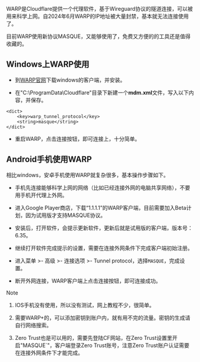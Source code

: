 WARP是Cloudflare提供一个代理软件，基于Wireguard协议的隧道连接，可以被用来科学上网。自2024年6月WARP的IP地址被大量封禁，基本就无法连接使用了。

目前WARP使用新协议MASQUE，又能够使用了，免费又方便的的工具还是值得收藏的。

## Windows上WARP使用

- 到[WARP官网](https://one.one.one.one/)下载windows的客户端，并安装。
  
- 在"C:\ProgramData\Cloudflare"目录下新建一个**mdm.xml**文件，写入以下内容，并保存。
  

```
<dict>
    <key>warp_tunnel_protocol</key>
    <string>masque</string>
</dict>
```

- 重启WARP，点击连接按钮，即可连接上，十分简单。

## Android手机使用WARP

相比windows，安卓手机使用WARP就复杂很多，基本操作步骤如下。

- 手机先连接能够科学上网的网络（比如已经连接外网的电脑共享网络），不要用手机开代理上外网。
  
- 进入Google Player商店，下载“1.1.1.1”的WARP客户端，目前需要加入Beta计划，因为试用版才支持MASQUE协议。
  
- 安装后，打开软件，会提示更新软件，更新后就是试用版的客户端，版本号：6.35。
  
- 继续打开软件完成提示的设置，需要在连接外网条件下完成客户端初始注册。
  
- 进入菜单 >- 高级 >- 连接选项 >- Tunnel protocol，选择`MASQUE`，完成设置。
  
- 断开外网连接，WARP客户端上点击连接按钮，即可连接成功。
  

> [!Note]
> 
> 1. IOS手机没有使用，所以没有测试，网上教程不少，很简单。
>   
> 2. 需要WARP+的，可以添加密钥到账户内，就有用不完的流量。密钥的生成请自行网络搜索。
>   
> 3. Zero Trust也是可以用的，需要先登陆CF网站，在Zero Trust设置里开启"MASQUE`"，客户端登录Zero Trust账号，注意Zero Trust账户认证需要在连接外网条件下才能完成。
>